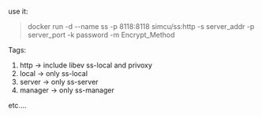 use it:

> docker run -d --name ss -p 8118:8118 simcu/ss:http -s server\_addr -p server\_port -k password -m Encrypt\_Method


Tags:

 1. http -> include libev ss-local and privoxy
 2. local -> only ss-local
 3. server -> only ss-server
 4. manager -> only ss-manager

 etc....